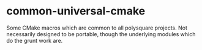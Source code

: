 common-universal-cmake
======================

Some CMake macros which are common to all polysquare projects. Not necessarily designed to be portable, though the underlying modules which do the grunt work are.
